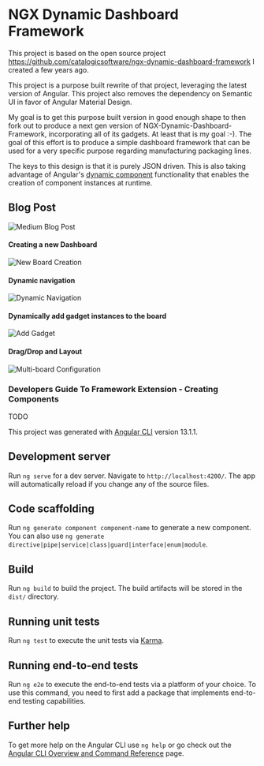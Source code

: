 # NGX Dynamic Dashboard Framework

This project is based on the open source project https://github.com/catalogicsoftware/ngx-dynamic-dashboard-framework I created a few years ago.

This project is a purpose built rewrite of that project, leveraging the latest version of Angular. This project also removes the dependency on Semantic UI in favor of Angular Material Design.

My goal is to get this purpose built version in good enough shape to then fork out to produce a next gen version of NGX-Dynamic-Dashboard-Framework, incorporating all of its gadgets. At least that is my goal :-). The goal of this effort is to produce a simple dashboard framework that can be used for a very specific purpose regarding manufacturing packaging lines.


The keys to this design is that it is purely JSON driven. This is also taking advantage of Angular's [dynamic component](https://angular.io/guide/dynamic-component-loader) functionality that enables the creation of component instances at runtime.

## Blog Post
![Medium Blog Post](https://jaystevenhamilton.medium.com/design-of-a-dashboard-framework-c26367cfea64)

#### Creating a new Dashboard

![New Board Creation](https://github.com/jayhamilton/plm-ui/blob/main/documentation/new-board.gif)

#### Dynamic navigation

![Dynamic Navigation](https://github.com/jayhamilton/plm-ui/blob/main/documentation/multiboard.gif)

#### Dynamically add gadget instances to the board

![Add Gadget](https://github.com/jayhamilton/plm-ui/blob/main/documentation/add-gadget.gif)

#### Drag/Drop and Layout

![Multi-board Configuration](https://github.com/jayhamilton/plm-ui/blob/main/documentation/layout.gif)

### Developers Guide To Framework Extension - Creating Components

TODO

This project was generated with [Angular CLI](https://github.com/angular/angular-cli) version 13.1.1.

## Development server

Run `ng serve` for a dev server. Navigate to `http://localhost:4200/`. The app will automatically reload if you change any of the source files.

## Code scaffolding

Run `ng generate component component-name` to generate a new component. You can also use `ng generate directive|pipe|service|class|guard|interface|enum|module`.

## Build

Run `ng build` to build the project. The build artifacts will be stored in the `dist/` directory.

## Running unit tests

Run `ng test` to execute the unit tests via [Karma](https://karma-runner.github.io).

## Running end-to-end tests

Run `ng e2e` to execute the end-to-end tests via a platform of your choice. To use this command, you need to first add a package that implements end-to-end testing capabilities.

## Further help

To get more help on the Angular CLI use `ng help` or go check out the [Angular CLI Overview and Command Reference](https://angular.io/cli) page.
